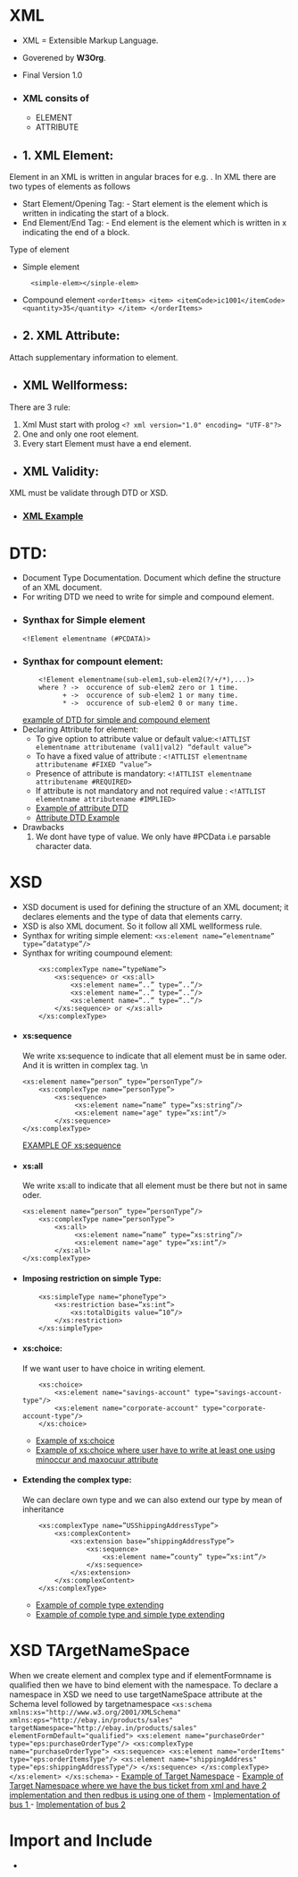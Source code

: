# XML
- XML = Extensible Markup Language.
- Goverened by **W3Org**.
- Final Version 1.0

- ### XML consits of 
	- ELEMENT
	- ATTRIBUTE

- ## 1. XML Element:
Element in an XML is written in angular braces for e.g. <beans>. In XML there are
two types of elements as follows
 - Start Element/Opening Tag: - Start element is the element which is written in <elementname> indicating the start of a block.
 - End Element/End Tag: - End element is the element which is written in x</elementname> indicating the end of a block. 
 
Type of element
 - Simple element
	  ```
		<simple-elem></sinple-elem>
	  ```
 - Compound element
		```
			<orderItems>
				<item>
					<itemCode>ic1001</itemCode>
					<quantity>35</quantity>
				</item>
			</orderItems>
		```

- ## 2. XML Attribute:
Attach supplementary information to element.


- ## XML Wellformess:
There are 3 rule:
1. Xml Must start with prolog 
		```
		<? xml version="1.0" encoding= "UTF-8"?>
		```
2. One and only one root element.
3. Every start Element must have a end element.

- ## XML Validity:
XML must be validate through DTD or XSD.

- ### [XML Example](po.xml)



# DTD:
- Document Type Documentation. Document which define the structure of an XML document.
- For writing DTD we need to write for simple and compound element.
- ### Synthax for Simple element
	```<!Element elementname (#PCDATA)>```
- ### Synthax for compount element:
	```
	    <!Element elementname(sub-elem1,sub-elem2(?/+/*),...)>
		where ? ->  occurence of sub-elem2 zero or 1 time.
			  + ->  occurence of sub-elem2 1 or many time.
			  * ->  occurence of sub-elem2 0 or many time.
	```
	[example of DTD for simple and compound element](po.dtd)
- Declaring Attribute for element:
	- To give option to attribute value or default value:``` <!ATTLIST elementname attributename (val1|val2) “default value”> ```
	- To have a fixed value of attribute : ```<!ATTLIST elementname attributename #FIXED “value”> ```
	- Presence of attribute is mandatory: ```<!ATTLIST elementname attributename #REQUIRED> ```
	- If attribute is not mandatory and not required value : ```<!ATTLIST elementname attributename #IMPLIED> ``` 
	- [Example of attribute DTD ](transport.dtd)
	- [Attribute DTD Example ](shipping.dtd)
- Drawbacks
	1. We dont have type of value. We only have #PCData i.e parsable character data.
	
	
	
# XSD
- XSD document is used for defining the structure of an XML document; it declares elements and the type of data that elements carry.
- XSD is also XML document. So it follow all XML wellformess rule.
- Synthax for writing simple element: 
	```<xs:element name=”elementname” type=”datatype”/> ```
- Synthax for writing coumpound element:
	```
		<xs:complexType name=”typeName”>
			<xs:sequence> or <xs:all>
				<xs:element name=”..” type=”..”/>
				<xs:element name=”..” type=”..”/>
				<xs:element name=”..” type=”..”/>
			</xs:sequence> or </xs:all>
		</xs:complexType> 
	```
- #### xs:sequence
	We write xs:sequence to indicate that all element must be in same oder. And it is written in complex tag. \n
	```
	<xs:element name=”person” type=”personType”/>
		<xs:complexType name=”personType”>
			<xs:sequence>
				 <xs:element name=”name” type=”xs:string”/>
				 <xs:element name="age" type=”xs:int”/>
			</xs:sequence>
	</xs:complexType> 
	```
	[EXAMPLE OF xs:sequence](Xsd/book.xsd)
- #### xs:all
	We write xs:all to indicate that all element must be there but not in same oder.
	```
	<xs:element name=”person” type=”personType”/>
		<xs:complexType name=”personType”>
			<xs:all>
				 <xs:element name=”name” type=”xs:string”/>
				 <xs:element name="age" type=”xs:int”/>
			</xs:all>
	</xs:complexType> 
	```
- #### Imposing restriction on simple Type:
	```
		<xs:simpleType name="phoneType">
			<xs:restriction base=”xs:int”>
				<xs:totalDigits value=”10”/>
			</xs:restriction>
		</xs:simpleType> 
	```
- #### xs:choice:
	If we want user to have choice in writing element.
	```
		<xs:choice>			
			<xs:element name="savings-account" type="savings-account-type"/>
			<xs:element name="corporate-account" type="corporate-account-type"/>
		</xs:choice>
	```
	- [Example of xs:choice](Xsd/accounts.xsd)
	- [Example of xs:choice where user have to write at least one using minoccur and maxocuur attribute](Xsd/gas-station.xsd)
- #### Extending the complex type:
	We can declare own type and we can also extend our type by mean of inheritance
	```
		<xs:complexType name=”USShippingAddressType”>
			<xs:complexContent>
				<xs:extension base=”shippingAddressType”>
					<xs:sequence>
						<xs:element name=”county” type=”xs:int”/>
					</xs:sequence>
				</xs:extension>
			</xs:complexContent>
		</xs:complexType>
	```
	- [Example of comple type extending](Xsd/travel-agency.xsd)
	- [Example of comple type and simple type extending](Xsd/medical-policy.xsd)
	
# XSD TArgetNameSpace
When we create element and complex type and if elementFormname is qualified then we have to bind element with the namespace. To declare a namespace in XSD we need to use targetNameSpace attribute at the Schema level followed by targetnamespace
	```
		<xs:schema xmlns:xs="http://www.w3.org/2001/XMLSchema" xmlns:eps="http://ebay.in/products/sales" targetNamespace="http://ebay.in/products/sales" elementFormDefault="qualified">
			<xs:element name="purchaseOrder" type="eps:purchaseOrderType"/>
				<xs:complexType name="purchaseOrderType">
					<xs:sequence>
						<xs:element name="orderItems" type="eps:orderItemsType"/>
						<xs:element name="shippingAddress" type="eps:shippingAddressType"/>
					</xs:sequence>
				</xs:complexType>
			</xs:element>
		</xs:schema>
	```
	- [Example of Target Namespace](Xsd\Namespaces\po.xsd)
	- [Example of Target Namespace where we have the bus ticket from xml and have 2 implementation and then redbus is using one of them](Xsd\Namespaces\redbus-ticket.xsd)
		- [Implementation of bus 1 ](Xsd\Namespaces\kesineni-ticket.xsd)
		- [Implementation of bus 2 ](Xsd\Namespaces\kaleswari-ticket.xsd)
# Import and Include
- 
